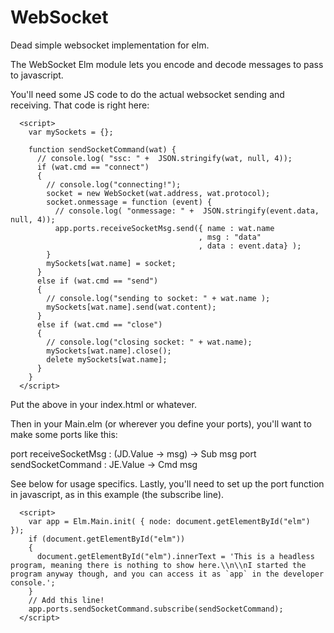 # WebSocket

Dead simple websocket implementation for elm.


The WebSocket Elm module lets you encode and decode messages to pass to javascript.

You'll need some JS code to do the actual websocket sending and receiving. That code
is right here:

      <script>
        var mySockets = {};

        function sendSocketCommand(wat) {
          // console.log( "ssc: " +  JSON.stringify(wat, null, 4));
          if (wat.cmd == "connect")
          {
            // console.log("connecting!");
            socket = new WebSocket(wat.address, wat.protocol);
            socket.onmessage = function (event) {
              // console.log( "onmessage: " +  JSON.stringify(event.data, null, 4));
              app.ports.receiveSocketMsg.send({ name : wat.name
                                              , msg : "data"
                                              , data : event.data} );
            }
            mySockets[wat.name] = socket;
          }
          else if (wat.cmd == "send")
          {
            // console.log("sending to socket: " + wat.name );
            mySockets[wat.name].send(wat.content);
          }
          else if (wat.cmd == "close")
          {
            // console.log("closing socket: " + wat.name);
            mySockets[wat.name].close();
            delete mySockets[wat.name];
          }
        }
      </script>

Put the above in your index.html or whatever.

Then in your Main.elm (or wherever you define your ports), you'll want to make 
some ports like this:

port receiveSocketMsg : (JD.Value -> msg) -> Sub msg
port sendSocketCommand : JE.Value -> Cmd msg

See below for usage specifics. Lastly, you'll need to set up the port function in
javascript, as in this example (the subscribe line).

      <script>
        var app = Elm.Main.init( { node: document.getElementById("elm") });
        if (document.getElementById("elm"))
        {
          document.getElementById("elm").innerText = 'This is a headless program, meaning there is nothing to show here.\\n\\nI started the program anyway though, and you can access it as `app` in the developer console.';
        }
        // Add this line!
        app.ports.sendSocketCommand.subscribe(sendSocketCommand);
      </script>


